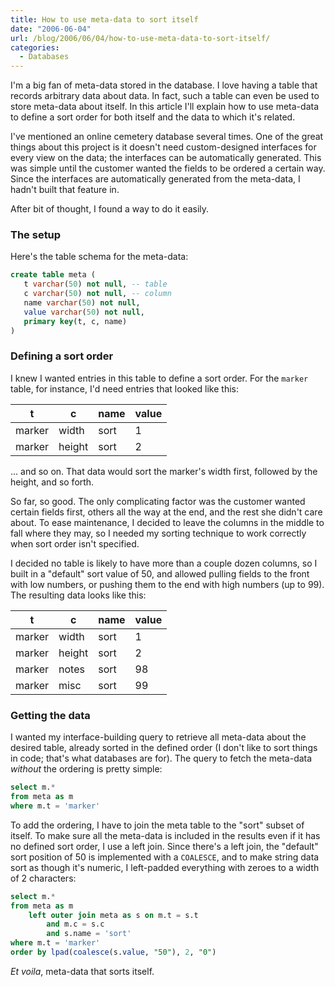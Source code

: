 ```yaml
---
title: How to use meta-data to sort itself
date: "2006-06-04"
url: /blog/2006/06/04/how-to-use-meta-data-to-sort-itself/
categories:
  - Databases
---
```

I'm a big fan of meta-data stored in the database. I love having a table that records arbitrary data about data. In fact, such a table can even be used to store meta-data about itself. In this article I'll explain how to use meta-data to define a sort order for both itself and the data to which it's related.

I've mentioned an online cemetery database several times. One of the great things about this project is it doesn't need custom-designed interfaces for every view on the data; the interfaces can be automatically generated. This was simple until the customer wanted the fields to be ordered a certain way. Since the interfaces are automatically generated from the meta-data, I hadn't built that feature in.

After bit of thought, I found a way to do it easily.

### The setup

Here's the table schema for the meta-data:

```sql
create table meta (
   t varchar(50) not null, -- table
   c varchar(50) not null, -- column
   name varchar(50) not null,
   value varchar(50) not null,
   primary key(t, c, name)
)
```

### Defining a sort order

I knew I wanted entries in this table to define a sort order. For the `marker` table, for instance, I'd need entries that looked like this:

| t      | c      | name | value |
|--------|--------|------|-------|
| marker | width  | sort | 1     |
| marker | height | sort | 2     |

... and so on. That data would sort the marker's width first, followed by the height, and so forth.

So far, so good. The only complicating factor was the customer wanted certain fields first, others all the way at the end, and the rest she didn't care about. To ease maintenance, I decided to leave the columns in the middle to fall where they may, so I needed my sorting technique to work correctly when sort order isn't specified.

I decided no table is likely to have more than a couple dozen columns, so I built in a "default" sort value of 50, and allowed pulling fields to the front with low numbers, or pushing them to the end with high numbers (up to 99). The resulting data looks like this:

| t      | c      | name | value |
|--------|--------|------|-------|
| marker | width  | sort | 1     |
| marker | height | sort | 2     |
| marker | notes  | sort | 98    |
| marker | misc   | sort | 99    |

### Getting the data

I wanted my interface-building query to retrieve all meta-data about the desired table, already sorted in the defined order (I don't like to sort things in code; that's what databases are for). The query to fetch the meta-data *without* the ordering is pretty simple:

```sql
select m.*
from meta as m
where m.t = 'marker'
```

To add the ordering, I have to join the meta table to the "sort" subset of itself. To make sure all the meta-data is included in the results even if it has no defined sort order, I use a left join. Since there's a left join, the "default" sort position of 50 is implemented with a `COALESCE`, and to make string data sort as though it's numeric, I left-padded everything with zeroes to a width of 2 characters:

```sql
select m.*
from meta as m
    left outer join meta as s on m.t = s.t
        and m.c = s.c
        and s.name = 'sort'
where m.t = 'marker'
order by lpad(coalesce(s.value, "50"), 2, "0")
```

*Et voila*, meta-data that sorts itself.

